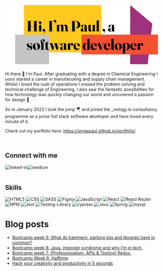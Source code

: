 ## ![](./paul.png)

Hi there 👋 I'm Paul. After graduating with a degree in Chemical Engineering I soon started a career in manufacuting and supply chain management. Whilst I loved the rush of operations I missed the problem solving and technical challenge of Engineering, I also saw the fantastic possibilities for how technology was quickly changing our world and uncovered a passion for design 🎨.

So in January 2022 I took the jump 🪂 and joined the _nology.io consultancy programme as a junior full stack software developer and have loved every minute of it. 

Check out my portfolio here: https://singapaul.github.io/portfolio/

<br>

## Connect with me

[<img align="left" alt="linked-in" src="https://img.shields.io/badge/linkedin-%230077B5.svg?&style=for-the-badge&logo=linkedin&logoColor=white" />](https://www.linkedin.com/in/paul-hardman-1199b6108/)
[<img align="left" alt="medium" src="https://img.shields.io/badge/medium-%2312100E.svg?&style=for-the-badge&logo=medium&logoColor=white" />](https://medium.com/@paulmichaelhardman/)

<br>
<br>

## Skills 

![HTML5](https://img.shields.io/badge/HTML5-E34F26?style=for-the-badge&logo=html5&logoColor=white)
![CSS](https://img.shields.io/badge/CSS-239120?&style=for-the-badge&logo=css3&logoColor=white)
![SASS](https://img.shields.io/badge/Sass-CC6699?style=for-the-badge&logo=sass&logoColor=white)
![Figma](https://img.shields.io/badge/figma-%23F24E1E.svg?style=for-the-badge&logo=figma&logoColor=white)
![JavaScript](https://img.shields.io/badge/JavaScript-323330?style=for-the-badge&logo=javascript&logoColor=F7DF1E)
![React](https://img.shields.io/badge/React-20232A?style=for-the-badge&logo=react&logoColor=61DAFB)
![React Router](https://img.shields.io/badge/React_Router-CA4245?style=for-the-badge&logo=react-router&logoColor=white)
![NPM](https://img.shields.io/badge/NPM-%23000000.svg?style=for-the-badge&logo=npm&logoColor=white)
![Jest](https://img.shields.io/badge/-jest-%23C21325?style=for-the-badge&logo=jest&logoColor=white)
![Testing-Library](https://img.shields.io/badge/-TestingLibrary-%23E33332?style=for-the-badge&logo=testing-library&logoColor=white)
![cypress](https://img.shields.io/badge/-cypress-%23E5E5E5?style=for-the-badge&logo=cypress&logoColor=058a5e)
![Java](https://img.shields.io/badge/Java-ED8B00?style=for-the-badge&logo=java&logoColor=white)
![Spring](https://img.shields.io/badge/Spring-6DB33F?style=for-the-badge&logo=spring&logoColor=white)
![mysql](https://img.shields.io/badge/MySQL-00000F?style=for-the-badge&logo=mysql&logoColor=white)

# Blog posts
<!-- BLOG-POST-LIST:START -->
- [Bootcamp week 9: What do hammers, parking lots and libraries have in common?](https://medium.com/@paulmichaelhardman/bootcamp-week-9-what-do-hammers-parking-lots-and-libraries-have-in-common-c995d56e4ff3?source=rss-abcfe04287f6------2)
- [Bootcamp week 8: Java, imposter syndrome and why I’m in tech.](https://medium.com/@paulmichaelhardman/bootcamp-week-8-java-imposter-syndrome-and-why-im-in-tech-931e8aacd18?source=rss-abcfe04287f6------2)
- [Bootcamp week 7: &lpar;Professionalism, APIs &amp; Testing&rpar; Redux.](https://medium.com/@paulmichaelhardman/bootcamp-week-7-professionalism-apis-testing-redux-e16cac0d8832?source=rss-abcfe04287f6------2)
- [Bootcamp Week 6: Halftime](https://medium.com/@paulmichaelhardman/bootcamp-week-6-halftime-95886fb10402?source=rss-abcfe04287f6------2)
- [Hack your creativity and productivity in 5 seconds](https://medium.com/@paulmichaelhardman/hack-your-creativity-and-productivity-in-5-seconds-3826171ee0c8?source=rss-abcfe04287f6------2)
<!-- BLOG-POST-LIST:END -->


